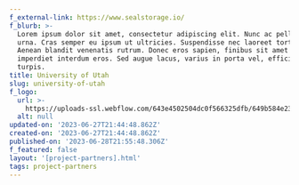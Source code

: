 ```yaml
---
f_external-link: https://www.sealstorage.io/
f_blurb: >-
  Lorem ipsum dolor sit amet, consectetur adipiscing elit. Nunc ac pellentesque
  urna. Cras semper eu ipsum ut ultricies. Suspendisse nec laoreet tortor.
  Aenean blandit venenatis rutrum. Donec eros sapien, finibus sit amet dolor a,
  imperdiet interdum eros. Sed augue lacus, varius in porta vel, efficitur at
  turpis.
title: University of Utah
slug: university-of-utah
f_logo:
  url: >-
    https://uploads-ssl.webflow.com/643e4502504dc0f566325dfb/649b584e238cceade0d9f85a_230818685-95a14455-89e5-4629-87a0-ebfa2f221a55.png
  alt: null
updated-on: '2023-06-27T21:44:48.862Z'
created-on: '2023-06-27T21:44:48.862Z'
published-on: '2023-06-28T21:55:48.306Z'
f_featured: false
layout: '[project-partners].html'
tags: project-partners
---
```



